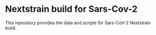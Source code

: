 # Nextstrain build for Sars-Cov-2

This repository provides the data and scripts for Sars-CoV-2 Nextstrain build.


